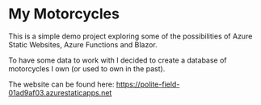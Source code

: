 # My Motorcycles
This is a simple demo project exploring some of the possibilities of Azure Static Websites, Azure Functions and Blazor.

To have some data to work with I decided to create a database of motorcycles I own (or used to own in the past).

The website can be found here: https://polite-field-01ad9af03.azurestaticapps.net